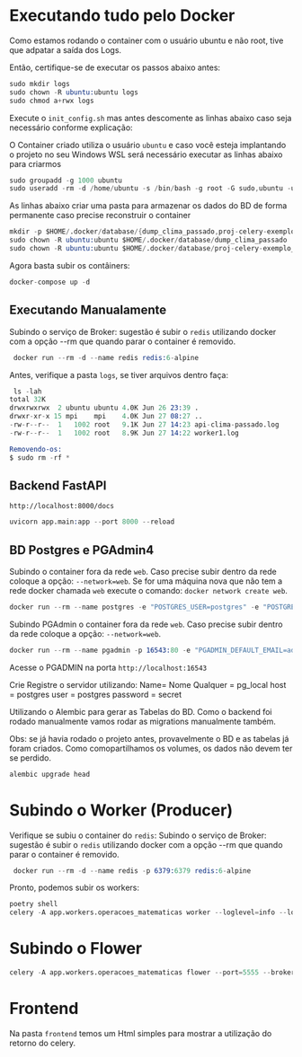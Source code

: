 # Executando tudo pelo Docker

Como estamos rodando o container com o usuário ubuntu
e não root, tive que adpatar a saída dos Logs.

Então, certifique-se de executar os passos abaixo antes:

```s
sudo mkdir logs
sudo chown -R ubuntu:ubuntu logs
sudo chmod a+rwx logs
```

Execute o `init_config.sh` mas antes descomente as linhas abaixo
caso seja necessário conforme explicação:

O Container criado utiliza o usuário `ubuntu` e caso você esteja implantando o projeto
no seu Windows WSL será necessário executar as linhas abaixo para criarmos

```s
sudo groupadd -g 1000 ubuntu
sudo useradd -rm -d /home/ubuntu -s /bin/bash -g root -G sudo,ubuntu -u 1000 ubuntu
```

As linhas abaixo criar uma pasta para armazenar os dados do BD de forma permanente
caso precise reconstruir o container

```s
mkdir -p $HOME/.docker/database/{dump_clima_passado,proj-celery-exemplo_data}
sudo chown -R ubuntu:ubuntu $HOME/.docker/database/dump_clima_passado
sudo chown -R ubuntu:ubuntu $HOME/.docker/database/proj-celery-exemplo_data
```

Agora basta subir os contâiners:

```s
docker-compose up -d
```

## Executando Manualamente

Subindo o serviço de Broker: sugestão é subir o `redis` utilizando docker com a opção --rm que quando parar
o container é removido.

```s
 docker run --rm -d --name redis redis:6-alpine
```

Antes, verifique a pasta `logs`, se tiver arquivos dentro faça:

```s
 ls -lah
total 32K
drwxrwxrwx  2 ubuntu ubuntu 4.0K Jun 26 23:39 .
drwxr-xr-x 15 mpi    mpi    4.0K Jun 27 08:27 ..
-rw-r--r--  1   1002 root   9.1K Jun 27 14:23 api-clima-passado.log
-rw-r--r--  1   1002 root   8.9K Jun 27 14:22 worker1.log

Removendo-os:
$ sudo rm -rf *
```


## Backend FastAPI

`http://localhost:8000/docs`


```s
uvicorn app.main:app --port 8000 --reload
```

## BD Postgres e PGAdmin4

Subindo o container fora da rede `web`. Caso precise subir dentro da rede coloque a opção: `--network=web`.
Se for uma máquina nova que não tem a rede docker chamada `web` execute o comando: `docker network create web`.

```s
docker run --rm --name postgres -e "POSTGRES_USER=postgres" -e "POSTGRES_DB=fastapi_exemplo_db" -e "POSTGRES_PASSWORD=secret" -p 5432:5432 -v ~/.docker/database/proj-celery-exemplo_data:/var/lib/postgresql/data/ -d postgres:13.1
```

Subindo PGAdmin o container fora da rede `web`. Caso precise subir dentro da rede coloque a opção: `--network=web`.

```s
docker run --rm --name pgadmin -p 16543:80 -e "PGADMIN_DEFAULT_EMAIL=admin@mail.com" -e "PGADMIN_DEFAULT_PASSWORD=secret" -d dpage/pgadmin4
```

Acesse o PGADMIN na porta `http://localhost:16543`

Crie Registre o servidor utilizando:
Name= Nome Qualquer = pg_local
host = postgres
user = postgres
password = secret

Utilizando o Alembic para gerar as Tabelas do BD. Como o backend foi rodado manualmente
vamos rodar as migrations manualmente também.

Obs: se já havia rodado o projeto antes, provavelmente o BD e as tabelas
já foram criados. Como comopartilhamos os volumes, os dados não devem ter se perdido.

```s
alembic upgrade head
```

# Subindo o Worker (Producer)

Verifique se subiu o container do `redis`:
Subindo o serviço de Broker: sugestão é subir o `redis` utilizando docker com a opção --rm que quando parar
o container é removido.

```s
 docker run --rm -d --name redis -p 6379:6379 redis:6-alpine
```

Pronto, podemos subir os workers:

```s
poetry shell
celery -A app.workers.operacoes_matematicas worker --loglevel=info --logfile=logs/worker1.log
```

# Subindo o Flower


```s
celery -A app.workers.operacoes_matematicas flower --port=5555 --broker=redis://localhost:6379/0
```


# Frontend

Na pasta `frontend` temos um Html simples para mostrar a utilização do retorno do celery.
